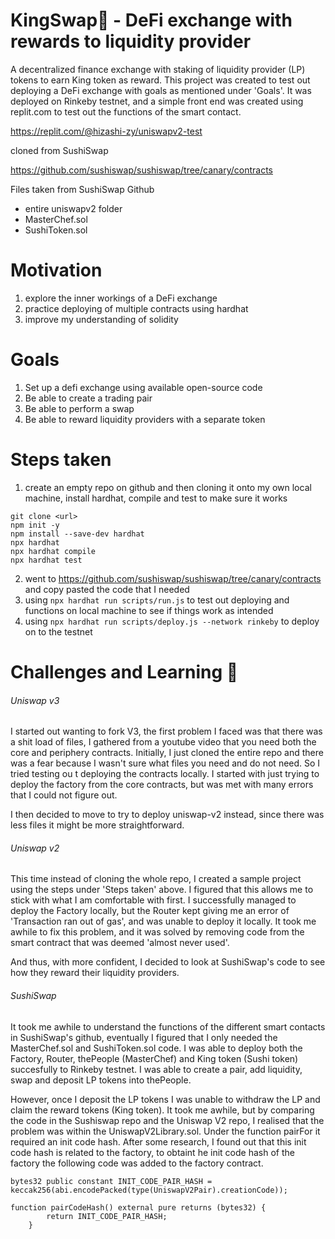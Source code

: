 # KingSwap:crown: - DeFi exchange with rewards to liquidity provider

A decentralized finance exchange with staking of liquidity provider (LP) tokens to earn King token as reward. This project was created to test out deploying a DeFi exchange with goals as mentioned under 'Goals'. It was deployed on Rinkeby testnet, and a simple front end was created using replit.com to test out the functions of the smart contact.

https://replit.com/@hizashi-zy/uniswapv2-test

cloned from SushiSwap

https://github.com/sushiswap/sushiswap/tree/canary/contracts

Files taken from SushiSwap Github

- entire uniswapv2 folder
- MasterChef.sol
- SushiToken.sol

# Motivation

1. explore the inner workings of a DeFi exchange
2. practice deploying of multiple contracts using hardhat
3. improve my understanding of solidity

# Goals

1. Set up a defi exchange using available open-source code
2. Be able to create a trading pair
3. Be able to perform a swap
4. Be able to reward liquidity providers with a separate token

# Steps taken

1. create an empty repo on github and then cloning it onto my own local machine, install hardhat, compile and test to make sure it works
```
git clone <url>
npm init -y
npm install --save-dev hardhat
npx hardhat
npx hardhat compile
npx hardhat test
```
2. went to https://github.com/sushiswap/sushiswap/tree/canary/contracts and copy pasted the code that I needed
3. using ```npx hardhat run scripts/run.js``` to test out deploying and functions on local machine to see if things work as intended
4. using ```npx hardhat run scripts/deploy.js --network rinkeby``` to deploy on to the testnet

# Challenges and Learning :blue_heart:
###### Uniswap v3
I started out wanting to fork V3, the first problem I faced was that there was a shit load of files, I gathered from a youtube video that you need both the core and periphery contracts. Initially, I just cloned the entire repo and there was a fear because I wasn't sure what files you need and do not need. So I tried testing ou t deploying the contracts locally. I started with just trying to deploy the factory from the core contracts, but was met with many errors that I could not figure out.

I then decided to move to try to deploy uniswap-v2 instead, since there was less files it might be more straightforward.
###### Uniswap v2
This time instead of cloning the whole repo, I created a sample project using the steps under 'Steps taken' above. I figured that this allows me to stick with what I am comfortable with first. I successfully managed to deploy the Factory locally, but the Router kept giving me an error of 'Transaction ran out of gas', and was unable to deploy it locally. It took me awhile to fix this problem, and it was solved by removing code from the smart contract that was deemed 'almost never used'.

And thus, with more confident, I decided to look at SushiSwap's code to see how they reward their liquidity providers.
###### SushiSwap
It took me awhile to understand the functions of the different smart contacts in SushiSwap's github, eventually I figured that I only needed the MasterChef.sol and SushiToken.sol code. I was able to deploy both the Factory, Router, thePeople (MasterChef) and King token (Sushi token) succesfully to Rinkeby testnet. I was able to create a pair, add liquidity, swap and deposit LP tokens into thePeople. 

However, once I deposit the LP tokens I was unable to withdraw the LP and claim the reward tokens (King token). It took me awhile, but by comparing the code in the Sushiswap repo and the Uniswap V2 repo, I realised that the problem was within the UniswapV2Library.sol. Under the function pairFor it required an init code hash. After some research, I found out that this init code hash is related to the factory, to obtaint he init code hash of the factory the following code was added to the factory contract.
```solidity
bytes32 public constant INIT_CODE_PAIR_HASH = keccak256(abi.encodePacked(type(UniswapV2Pair).creationCode));

function pairCodeHash() external pure returns (bytes32) {
        return INIT_CODE_PAIR_HASH;
    }
```
